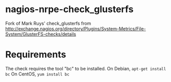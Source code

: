 nagios-nrpe-check_glusterfs
===========================

Fork of Mark Ruys' check_glusterfs from http://exchange.nagios.org/directory/Plugins/System-Metrics/File-System/GlusterFS-checks/details

Requirements
===========================
The check requires the tool "bc" to be installed.
On Debian, `apt-get install bc`
On CentOS, `yum install bc`